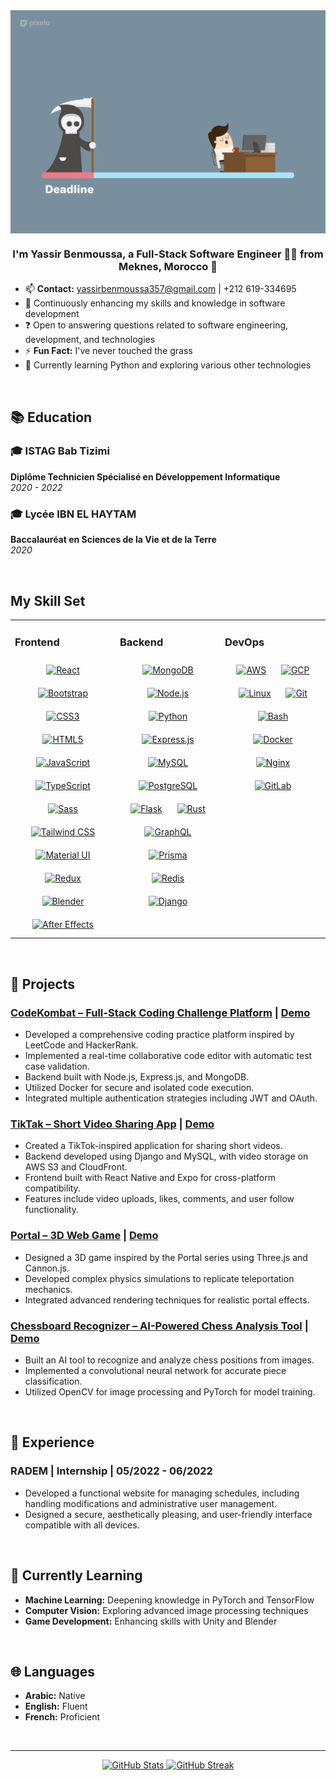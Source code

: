 <div align="center">
  <img src="https://github.com/theveloper-pl/theveloper-pl/blob/main/22657b8a577f858827c5d46dac32cf53.gif" align="center" width="600" />
</div>  

### <div align="center">I'm Yassir Benmoussa, a Full-Stack Software Engineer 👨‍💻 from Meknes, Morocco 🚀</div>  

- 📫 **Contact:** [yassirbenmoussa357@gmail.com](mailto:yassirbenmoussa357@gmail.com) | +212 619-334695
- 🌱 Continuously enhancing my skills and knowledge in software development
- ❓ Open to answering questions related to software engineering, development, and technologies
- ⚡ **Fun Fact:** I've never touched the grass
- 🧠 Currently learning Python and exploring various other technologies

<br/>

## 📚 Education

### 🎓 ISTAG Bab Tizimi
**Diplôme Technicien Spécialisé en Développement Informatique**  
*2020 - 2022*

### 🎓 Lycée IBN EL HAYTAM
**Baccalauréat en Sciences de la Vie et de la Terre**  
*2020*

<br/>

## My Skill Set  
<table><tr><td valign="top" width="33%">



### Frontend  
<div align="center">  
<a href="https://reactjs.org/" target="_blank"><img style="margin: 10px" src="https://profilinator.rishav.dev/skills-assets/react-original-wordmark.svg" alt="React" height="50" /></a>  
<a href="https://getbootstrap.com/docs/3.4/javascript/" target="_blank"><img style="margin: 10px" src="https://profilinator.rishav.dev/skills-assets/bootstrap-plain.svg" alt="Bootstrap" height="50" /></a>  
<a href="https://www.w3schools.com/css/" target="_blank"><img style="margin: 10px" src="https://profilinator.rishav.dev/skills-assets/css3-original-wordmark.svg" alt="CSS3" height="50" /></a>  
<a href="https://en.wikipedia.org/wiki/HTML5" target="_blank"><img style="margin: 10px" src="https://profilinator.rishav.dev/skills-assets/html5-original-wordmark.svg" alt="HTML5" height="50" /></a>  
<a href="https://www.javascript.com/" target="_blank"><img style="margin: 10px" src="https://profilinator.rishav.dev/skills-assets/javascript-original.svg" alt="JavaScript" height="50" /></a>  
<a href="https://www.typescriptlang.org/" target="_blank"><img style="margin: 10px" src="https://profilinator.rishav.dev/skills-assets/typescript-original.svg" alt="TypeScript" height="50" /></a>  
<a href="https://sass-lang.com/" target="_blank"><img style="margin: 10px" src="https://profilinator.rishav.dev/skills-assets/sass-original.svg" alt="Sass" height="50" /></a>  
<a href="https://www.tailwindcss.com/" target="_blank"><img style="margin: 10px" src="https://profilinator.rishav.dev/skills-assets/tailwindcss.svg" alt="Tailwind CSS" height="50" /></a>  
<a href="https://mui.com/" target="_blank"><img style="margin: 10px" src="https://profilinator.rishav.dev/skills-assets/mui.png" alt="Material UI" height="50" /></a>  
<a href="https://redux.js.org/" target="_blank"><img style="margin: 10px" src="https://profilinator.rishav.dev/skills-assets/redux-original.svg" alt="Redux" height="50" /></a>  
<a href="https://www.blender.org/" target="_blank"><img style="margin: 10px" src="https://profilinator.rishav.dev/skills-assets/blender_community_badge_white.svg" alt="Blender" height="50" /></a>  
<a href="https://www.adobe.com/in/products/aftereffects.html" target="_blank"><img style="margin: 10px" src="https://profilinator.rishav.dev/skills-assets/aftereffects.png" alt="After Effects" height="50" /></a>  
</div>

</td><td valign="top" width="33%">



### Backend  
<div align="center">  
<a href="https://www.mongodb.com/" target="_blank"><img style="margin: 10px" src="https://profilinator.rishav.dev/skills-assets/mongodb-original-wordmark.svg" alt="MongoDB" height="50" /></a>  
<a href="https://nodejs.org/" target="_blank"><img style="margin: 10px" src="https://profilinator.rishav.dev/skills-assets/nodejs-original-wordmark.svg" alt="Node.js" height="50" /></a>  
<a href="https://www.python.org/" target="_blank"><img style="margin: 10px" src="https://profilinator.rishav.dev/skills-assets/python-original.svg" alt="Python" height="50" /></a>  
<a href="https://expressjs.com/" target="_blank"><img style="margin: 10px" src="https://profilinator.rishav.dev/skills-assets/express-original-wordmark.svg" alt="Express.js" height="50" /></a>  
<a href="https://www.mysql.com/" target="_blank"><img style="margin: 10px" src="https://profilinator.rishav.dev/skills-assets/mysql-original-wordmark.svg" alt="MySQL" height="50" /></a>  
<a href="https://www.postgresql.org/" target="_blank"><img style="margin: 10px" src="https://profilinator.rishav.dev/skills-assets/postgresql-original-wordmark.svg" alt="PostgreSQL" height="50" /></a>  
<a href="https://flask.palletsprojects.com/" target="_blank"><img style="margin: 10px" src="https://profilinator.rishav.dev/skills-assets/flask.png" alt="Flask" height="50" /></a>  
<a href="https://www.rust-lang.org/" target="_blank"><img style="margin: 10px" src="https://profilinator.rishav.dev/skills-assets/rust-plain.svg" alt="Rust" height="50" /></a>  
<a href="https://graphql.org/" target="_blank"><img style="margin: 10px" src="https://profilinator.rishav.dev/skills-assets/graphql.png" alt="GraphQL" height="50" /></a>  
<a href="https://www.prisma.io/" target="_blank"><img style="margin: 10px" src="https://profilinator.rishav.dev/skills-assets/prisma.png" alt="Prisma" height="50" /></a>  
<a href="https://redis.io/" target="_blank"><img style="margin: 10px" src="https://profilinator.rishav.dev/skills-assets/redis-original-wordmark.svg" alt="Redis" height="50" /></a>  
<a href="https://www.djangoproject.com/" target="_blank"><img style="margin: 10px" src="https://profilinator.rishav.dev/skills-assets/django-original.svg" alt="Django" height="50" /></a>  
</div>

</td><td valign="top" width="33%">



### DevOps  
<div align="center">  
<a href="https://aws.amazon.com/" target="_blank"><img style="margin: 10px" src="https://profilinator.rishav.dev/skills-assets/amazonwebservices-original-wordmark.svg" alt="AWS" height="50" /></a>  
<a href="https://cloud.google.com/" target="_blank"><img style="margin: 10px" src="https://profilinator.rishav.dev/skills-assets/google_cloud-icon.svg" alt="GCP" height="50" /></a>  
<a href="https://www.linux.org/" target="_blank"><img style="margin: 10px" src="https://profilinator.rishav.dev/skills-assets/linux-original.svg" alt="Linux" height="50" /></a>  
<a href="https://github.com/" target="_blank"><img style="margin: 10px" src="https://profilinator.rishav.dev/skills-assets/git-scm-icon.svg" alt="Git" height="50" /></a>  
<a href="https://www.gnu.org/software/bash/" target="_blank"><img style="margin: 10px" src="https://profilinator.rishav.dev/skills-assets/gnu_bash-icon.svg" alt="Bash" height="50" /></a>  
<a href="https://www.docker.com/" target="_blank"><img style="margin: 10px" src="https://profilinator.rishav.dev/skills-assets/docker-original-wordmark.svg" alt="Docker" height="50" /></a>  
<a href="https://www.nginx.com/" target="_blank"><img style="margin: 10px" src="https://profilinator.rishav.dev/skills-assets/nginx-original.svg" alt="Nginx" height="50" /></a>  
<a href="https://about.gitlab.com/" target="_blank"><img style="margin: 10px" src="https://profilinator.rishav.dev/skills-assets/gitlab.svg" alt="GitLab" height="50" /></a>  
</div>

</td></tr></table>  

<br/>  

## 💼 Projects

### [CodeKombat – Full-Stack Coding Challenge Platform](https://github.com/yourusername/codekombat) | [Demo](https://codekombat-demo.com)
- Developed a comprehensive coding practice platform inspired by LeetCode and HackerRank.
- Implemented a real-time collaborative code editor with automatic test case validation.
- Backend built with Node.js, Express.js, and MongoDB.
- Utilized Docker for secure and isolated code execution.
- Integrated multiple authentication strategies including JWT and OAuth.

### [TikTak – Short Video Sharing App](https://github.com/yourusername/tiktak) | [Demo](https://tiktak-demo.com)
- Created a TikTok-inspired application for sharing short videos.
- Backend developed using Django and MySQL, with video storage on AWS S3 and CloudFront.
- Frontend built with React Native and Expo for cross-platform compatibility.
- Features include video uploads, likes, comments, and user follow functionality.

### [Portal – 3D Web Game](https://github.com/yourusername/portal-game) | [Demo](https://portal-game-demo.com)
- Designed a 3D game inspired by the Portal series using Three.js and Cannon.js.
- Developed complex physics simulations to replicate teleportation mechanics.
- Integrated advanced rendering techniques for realistic portal effects.

### [Chessboard Recognizer – AI-Powered Chess Analysis Tool](https://github.com/yourusername/chessboard-recognizer) | [Demo](https://chessboard-recognizer-demo.com)
- Built an AI tool to recognize and analyze chess positions from images.
- Implemented a convolutional neural network for accurate piece classification.
- Utilized OpenCV for image processing and PyTorch for model training.

<br/>

## 🏢 Experience

### RADEM | Internship | 05/2022 - 06/2022
- Developed a functional website for managing schedules, including handling modifications and administrative user management.
- Designed a secure, aesthetically pleasing, and user-friendly interface compatible with all devices.

<br/>

## 🧠 Currently Learning
- **Machine Learning:** Deepening knowledge in PyTorch and TensorFlow
- **Computer Vision:** Exploring advanced image processing techniques
- **Game Development:** Enhancing skills with Unity and Blender

<br/>

## 🌐 Languages
- **Arabic:** Native
- **English:** Fluent
- **French:** Proficient

<br/>

---

<div align="center">
  <a href="https://github.com/theveloper-pl/theveloper-pl">
    <img src="https://github-readme-stats.vercel.app/api?username=kratos606&show_icons=true&theme=radical" alt="GitHub Stats" />
  </a>
  <a href="https://github.com/theveloper-pl/theveloper-pl">
    <img src="https://github-readme-streak-stats.herokuapp.com/?user=kratos606&theme=radical" alt="GitHub Streak" />
  </a>
</div>
